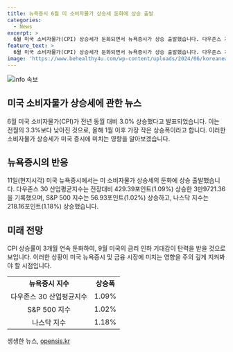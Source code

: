 ```yaml
---
title: 뉴욕증시 6월 미 소비자물가 상승세 둔화에 상승 출발
categories:
  - News
excerpt: >
  6월 미국 소비자물가(CPI) 상승세가 둔화되면서 뉴욕증시가 상승 출발했습니다. 다우존스 지수는 1.09% 상승한 3만9721.36을 기록했고, S&P 500 지수와 나스닥 지수도 오름세를 보였습니다. 11일 미국 노동부 발표에 따르면, 6월 CPI는 전년 동월 대비 3.0% 상승했으며, 이는 전월보다 낮아진 수치입니다. 이러한 소비자물가 상승세 둔화는 9월 미 금리 인하 기대감을 높일 것으로 보입니다.
feature_text: >
  6월 미국 소비자물가(CPI) 상승세가 둔화되면서 뉴욕증시가 상승 출발했습니다. 다우존스 지수는 1.09% 상승한 3만9721.36을 기록했고, S&P 500 지수와 나스닥 지수도 오름세를 보였습니다. 11일 미국 노동부 발표에 따르면, 6월 CPI는 전년 동월 대비 3.0% 상승했으며, 이는 전월보다 낮아진 수치입니다. 이러한 소비자물가 상승세 둔화는 9월 미 금리 인하 기대감을 높일 것으로 보입니다.
image: 'https://www.behealthy4u.com/wp-content/uploads/2024/06/koreanews.jpg'
---
```


<p><img src="https://www.behealthy4u.com/wp-content/uploads/2024/06/koreanews.jpg" alt="info 속보" /></p>

<h2 data-ke-size="size26">미국 소비자물가 상승세에 관한 뉴스</h2>

<p data-ke-size="size16">6월 미국 소비자물가(CPI)가 전년 동월 대비 3.0% 상승했다고 발표되었습니다. 이는 전월의 3.3%보다 낮아진 것으로, 올해 1월 이후 가장 작은 상승폭이라고 합니다. 이러한 소비자물가 상승세가 미국 증시에 미치는 영향을 알아보겠습니다.</p>

<h2 data-ke-size="size24">뉴욕증시의 반응</h2>

<p data-ke-size="size16">11일(현지시각) 미국 뉴욕증시에서는 미 소비자물가 상승세의 둔화에 상승 출발했습니다. 다우존스 30 산업평균지수는 전장대비 429.39포인트(1.09%) 상승한 3만9721.36을 기록했으며, S&P 500 지수는 56.93포인트(1.02%) 상승하고, 나스닥 지수는 218.16포인트(1.18%) 상승했습니다.</p>

<h2 data-ke-size="size24">미래 전망</h2>

<p data-ke-size="size16">CPI 상승률이 3개월 연속 둔화하여, 9월 미국의 금리 인하 기대감이 탄력을 받을 것으로 보입니다. 이러한 상황이 미국 뉴욕증시 및 금융 시장에 미치는 영향을 주의 깊게 지켜봐야 할 시점입니다.</p>

<table>
    <tr>
        <td style="text-align: center; height: 17px;"><b>뉴욕증시 지수</b></td>
        <td style="text-align: center; height: 17px;"><b>상승폭</b></td>
    </tr>
    <tr>
        <td style="text-align: center; height: 17px;">다우존스 30 산업평균지수</td>
        <td style="text-align: center; height: 17px;">1.09%</td>
    </tr>
    <tr>
        <td style="text-align: center; height: 17px;">S&P 500 지수</td>
        <td style="text-align: center; height: 17px;">1.02%</td>
    </tr>
    <tr>
        <td style="text-align: center; height: 17px;">나스닥 지수</td>
        <td style="text-align: center; height: 17px;">1.18%</td>
    </tr>
</table>
생생한 뉴스, <a href="https://opensis.kr" rel="dofollow">opensis.kr</a>


